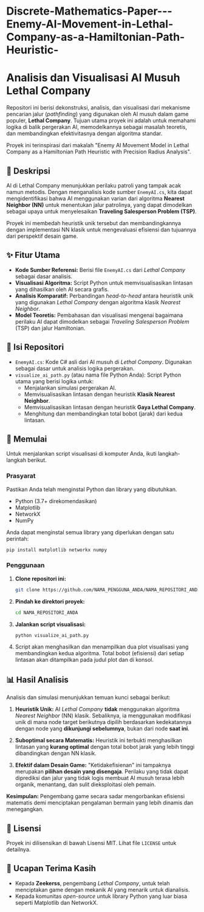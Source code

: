 # Discrete-Mathematics-Paper---Enemy-AI-Movement-in-Lethal-Company-as-a-Hamiltonian-Path-Heuristic-
# Analisis dan Visualisasi AI Musuh Lethal Company

Repositori ini berisi dekonstruksi, analisis, dan visualisasi dari mekanisme pencarian jalur (*pathfinding*) yang digunakan oleh AI musuh dalam game populer, **Lethal Company**. Tujuan utama proyek ini adalah untuk memahami logika di balik pergerakan AI, memodelkannya sebagai masalah teoretis, dan membandingkan efektivitasnya dengan algoritma standar.

Proyek ini terinspirasi dari makalah "Enemy AI Movement Model in Lethal Company as a Hamiltonian Path Heuristic with Precision Radius Analysis".

## 📜 Deskripsi

AI di Lethal Company menunjukkan perilaku patroli yang tampak acak namun metodis. Dengan menganalisis kode sumber `EnemyAI.cs`, kita dapat mengidentifikasi bahwa AI menggunakan varian dari algoritma **Nearest Neighbor (NN)** untuk menentukan jalur patrolinya, yang dapat dimodelkan sebagai upaya untuk menyelesaikan **Traveling Salesperson Problem (TSP)**.

Proyek ini membedah heuristik unik tersebut dan membandingkannya dengan implementasi NN klasik untuk mengevaluasi efisiensi dan tujuannya dari perspektif desain game.

## ✨ Fitur Utama

  * **Kode Sumber Referensi:** Berisi file `EnemyAI.cs` dari *Lethal Company* sebagai dasar analisis.
  * **Visualisasi Algoritma:** Script Python untuk memvisualisasikan lintasan yang dihasilkan oleh AI secara grafis.
  * **Analisis Komparatif:** Perbandingan *head-to-head* antara heuristik unik yang digunakan *Lethal Company* dengan algoritma klasik *Nearest Neighbor*.
  * **Model Teoretis:** Pembahasan dan visualisasi mengenai bagaimana perilaku AI dapat dimodelkan sebagai *Traveling Salesperson Problem* (TSP) dan jalur Hamiltonian.

## 📁 Isi Repositori

  * `EnemyAI.cs`: Kode C\# asli dari AI musuh di *Lethal Company*. Digunakan sebagai dasar untuk analisis logika pergerakan.
  * `visualize_ai_path.py` (atau nama file Python Anda): Script Python utama yang berisi logika untuk:
      * Menjalankan simulasi pergerakan AI.
      * Memvisualisasikan lintasan dengan heuristik **Klasik Nearest Neighbor**.
      * Memvisualisasikan lintasan dengan heuristik **Gaya Lethal Company**.
      * Menghitung dan membandingkan total bobot (jarak) dari kedua lintasan.

## 🚀 Memulai

Untuk menjalankan script visualisasi di komputer Anda, ikuti langkah-langkah berikut.

### Prasyarat

Pastikan Anda telah menginstal Python dan library yang dibutuhkan.

  * Python (3.7+ direkomendasikan)
  * Matplotlib
  * NetworkX
  * NumPy

Anda dapat menginstal semua library yang diperlukan dengan satu perintah:

```sh
pip install matplotlib networkx numpy
```

### Penggunaan

1.  **Clone repositori ini:**

    ```sh
    git clone https://github.com/NAMA_PENGGUNA_ANDA/NAMA_REPOSITORI_ANDA.git
    ```

2.  **Pindah ke direktori proyek:**

    ```sh
    cd NAMA_REPOSITORI_ANDA
    ```

3.  **Jalankan script visualisasi:**

    ```sh
    python visualize_ai_path.py
    ```

4.  Script akan menghasilkan dan menampilkan dua plot visualisasi yang membandingkan kedua algoritma. Total bobot (efisiensi) dari setiap lintasan akan ditampilkan pada judul plot dan di konsol.

## 📊 Hasil Analisis

Analisis dan simulasi menunjukkan temuan kunci sebagai berikut:

1.  **Heuristik Unik:** AI *Lethal Company* **tidak** menggunakan algoritma *Nearest Neighbor* (NN) klasik. Sebaliknya, ia menggunakan modifikasi unik di mana node target berikutnya dipilih berdasarkan kedekatannya dengan node yang **dikunjungi sebelumnya**, bukan dari node **saat ini**.

2.  **Suboptimal secara Matematis:** Heuristik ini terbukti menghasilkan lintasan yang **kurang optimal** dengan total bobot jarak yang lebih tinggi dibandingkan dengan NN klasik.

3.  **Efektif dalam Desain Game:** "Ketidakefisienan" ini tampaknya merupakan **pilihan desain yang disengaja**. Perilaku yang tidak dapat diprediksi dan jalur yang tidak logis membuat AI musuh terasa lebih organik, menantang, dan sulit dieksploitasi oleh pemain.

**Kesimpulan:** Pengembang game secara sadar mengorbankan efisiensi matematis demi menciptakan pengalaman bermain yang lebih dinamis dan menegangkan.

## 📄 Lisensi

Proyek ini dilisensikan di bawah Lisensi MIT. Lihat file `LICENSE` untuk detailnya.

## 🙏 Ucapan Terima Kasih

  * Kepada **Zeekerss**, pengembang *Lethal Company*, untuk telah menciptakan game dengan mekanik AI yang menarik untuk dianalisis.
  * Kepada komunitas *open-source* untuk library Python yang luar biasa seperti Matplotlib dan NetworkX.

